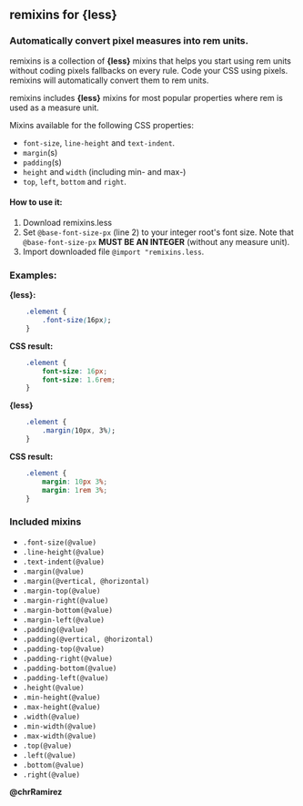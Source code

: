remixins for {less}
-
### Automatically convert pixel measures into rem units.

remixins is a collection of **{less}** mixins that helps you start using rem units without coding pixels fallbacks on every rule. Code your CSS using pixels. remixins will automatically convert them to rem units.

remixins includes **{less}** mixins for most popular properties where rem is used as a measure unit.

Mixins available for the following CSS properties:  
 * `font-size`, `line-height` and `text-indent`.  
 * `margin`(s)  
 * `padding`(s)  
 * `height` and `width` (including min- and max-)  
 * `top`, `left`, `bottom` and `right`.  

#### How to use it:
1. Download remixins.less
2. Set `@base-font-size-px` (line 2) to your integer root's font size. Note that `@base-font-size-px` **MUST BE AN INTEGER** (without any measure unit).
3. Import downloaded file `@import "remixins.less`.

### Examples:
**{less}:**  
```css
    .element {
        .font-size(16px);
    }
```  
**CSS result:**  
```css
    .element {
        font-size: 16px;
        font-size: 1.6rem;
    }
```

**{less}**  
```css
    .element {
        .margin(10px, 3%);
    }
```  
**CSS result:**  
```css 
    .element {
        margin: 10px 3%;
        margin: 1rem 3%;
    }
```

### Included mixins
* `.font-size(@value)`
* `.line-height(@value)`
* `.text-indent(@value)`
* `.margin(@value)`
* `.margin(@vertical, @horizontal)`
* `.margin-top(@value)`
* `.margin-right(@value)`
* `.margin-bottom(@value)`
* `.margin-left(@value)`
* `.padding(@value)`
* `.padding(@vertical, @horizontal)`
* `.padding-top(@value)`
* `.padding-right(@value)`
* `.padding-bottom(@value)`
* `.padding-left(@value)`
* `.height(@value)`
* `.min-height(@value)`
* `.max-height(@value)`
* `.width(@value)`
* `.min-width(@value)`
* `.max-width(@value)`
* `.top(@value)`
* `.left(@value)`
* `.bottom(@value)`
* `.right(@value)`

**@chrRamirez**
